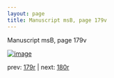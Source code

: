 ```yaml
---
layout: page
title: Manuscript msB, page 179v
---
```


Manuscript msB, page 179v

[![image](http://www.homermultitext.org/iipsrv?OBJ=IIP,1.0&FIF=/project/homer/pyramidal/deepzoom/hmt/vbbifolio/v1/vb_179v_180r.tif&WID=100&CVT=JPEG)](http://www.homermultitext.org/ict2/?urn=urn:cite2:hmt:vbbifolio.v1:vb_179v_180r)

prev:  [179r](../179r) | next:  [180r](../180r)

